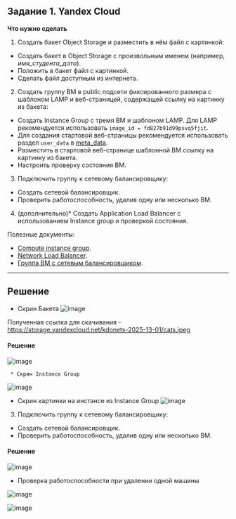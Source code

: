 ## Задание 1. Yandex Cloud 

**Что нужно сделать**

1. Создать бакет Object Storage и разместить в нём файл с картинкой:

 - Создать бакет в Object Storage с произвольным именем (например, _имя_студента_дата_).
 - Положить в бакет файл с картинкой.
 - Сделать файл доступным из интернета.
 
2. Создать группу ВМ в public подсети фиксированного размера с шаблоном LAMP и веб-страницей, содержащей ссылку на картинку из бакета:

 - Создать Instance Group с тремя ВМ и шаблоном LAMP. Для LAMP рекомендуется использовать `image_id = fd827b91d99psvq5fjit`.
 - Для создания стартовой веб-страницы рекомендуется использовать раздел `user_data` в [meta_data](https://cloud.yandex.ru/docs/compute/concepts/vm-metadata).
 - Разместить в стартовой веб-странице шаблонной ВМ ссылку на картинку из бакета.
 - Настроить проверку состояния ВМ.
 
3. Подключить группу к сетевому балансировщику:

 - Создать сетевой балансировщик.
 - Проверить работоспособность, удалив одну или несколько ВМ.
4. (дополнительно)* Создать Application Load Balancer с использованием Instance group и проверкой состояния.

Полезные документы:

- [Compute instance group](https://registry.terraform.io/providers/yandex-cloud/yandex/latest/docs/resources/compute_instance_group).
- [Network Load Balancer](https://registry.terraform.io/providers/yandex-cloud/yandex/latest/docs/resources/lb_network_load_balancer).
- [Группа ВМ с сетевым балансировщиком](https://cloud.yandex.ru/docs/compute/operations/instance-groups/create-with-balancer).

---

## Решение

* Скрин Бакета
  ![image](https://github.com/user-attachments/assets/b25ae841-60e4-451a-baae-7c4cb1e772ee)


Полученная ссылка для скачивания - https://storage.yandexcloud.net/kdonets-2025-13-01/cats.jpeg

#### Решение


![image](https://github.com/user-attachments/assets/ddb40c50-b115-484a-adc4-aefa52a93f02)



     * Скрин Instance Group  
     
![image](https://github.com/user-attachments/assets/ce3892a6-8f36-4200-afb9-61edfd5ca5df)


   - Скрин картинки на инстансе из Instance Group 
![image](https://github.com/user-attachments/assets/980a7f54-bc46-4407-beb6-656e6a52e69b)


3. Подключить группу к сетевому балансировщику:

 - Создать сетевой балансировщик.
 - Проверить работоспособность, удалив одну или несколько ВМ.

#### Решение


![image](https://github.com/user-attachments/assets/2b80327f-04a6-43ed-a6ea-4d9c1a6ef98b)



- Проверка работоспособности при удалении одной машины


![image](https://github.com/user-attachments/assets/33110718-8b1b-475e-ab6c-d79b7c628e32)


![image](https://github.com/user-attachments/assets/ed600927-842e-463e-975c-9383222dd24c)

